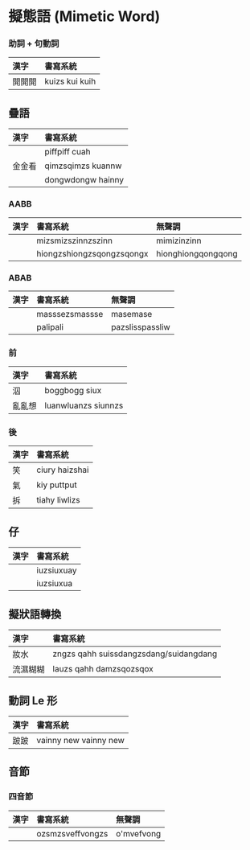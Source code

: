 # 擬態語 (Mimetic Word)

### 助詞 + 句動詞

| 漢字 | 書寫系統 |
| :--- | :--- |
| 開開開 | kuizs kui kuih |

## 疊語

| 漢字 | 書寫系統 |
| :--- | :--- |
| | piffpiff cuah |
| 金金看 | qimzsqimzs kuannw |
| | dongwdongw hainny |

### AABB

| 漢字 | 書寫系統 | 無聲調 |
| :--- | :--- | :--- |
| | mizsmizszinnzszinn | mimizinzinn |
| | hiongzshiongzsqongzsqongx | hionghiongqongqong |

### ABAB

| 漢字 | 書寫系統 | 無聲調 |
| :--- | :--- | :--- |
| | masssezsmassse | masemase |
| | palipali | pazslisspassliw |

### 前

| 漢字 | 書寫系統 |
| :--- | :--- |
| 泅 | boggbogg siux |
| 亂亂想 | luanwluanzs siunnzs |

### 後

| 漢字 | 書寫系統 |
| :--- | :--- |
| 笑 | ciury haizshai |
| 氣 | kiy puttput |
| 拆 | tiahy liwlizs |

## 仔

| 漢字 | 書寫系統 |
| :--- | :--- |
|  | iuzsiuxuay |
|  | iuzsiuxua |

## 擬狀語轉換

| 漢字 | 書寫系統 |
| :--- | :--- |
| 妝水 | zngzs qahh suissdangzsdang/suidangdang |
| 流濕糊糊 | lauzs qahh damzsqozsqox |

## 動詞 Le 形

| 漢字 | 書寫系統 |
| :--- | :--- |
| 跛跛 | vainny new vainny new |

## 音節

### 四音節

| 漢字 | 書寫系統 | 無聲調 |
| :--- | :--- | :--- |
|  | ozsmzsveffvongzs | o'mvefvong |
